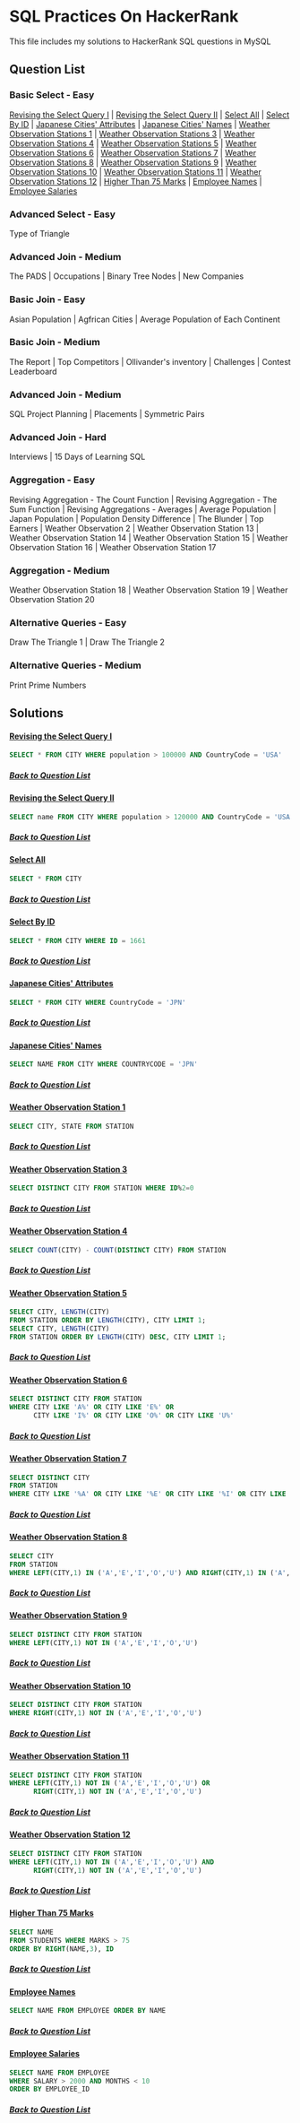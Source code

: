 # SQL Practices On HackerRank
This file includes my solutions to HackerRank SQL questions in MySQL

## Question List
### Basic Select - Easy
[Revising the Select Query I](#revising-the-select-query-i) | [Revising the Select Query II](#revising-the-select-query-ii) | [Select All](#select-all) | [Select By ID](#select-by-id) | [Japanese Cities' Attributes](#japanese-cities-attributes) | [Japanese Cities' Names](#japanese-cities-names) | [Weather Observation Stations 1](#weather-observation-stations-1) | [Weather Observation Stations 3](#weather-observation-stations-3) | [Weather Observation Stations 4](#weather-observation-stations-4) | [Weather Observation Stations 5](#weather-observation-stations-5) | [Weather Observation Stations 6](#weather-observation-stations-6) | [Weather Observation Stations 7](#weather-observation-stations-7) | [Weather Observation Stations 8](#weather-observation-stations-8) | [Weather Observation Stations 9](#weather-observation-stations-9) | [Weather Observation Stations 10](#weather-observation-stations-10) | [Weather Observation Stations 11](#weather-observation-stations-11) | [Weather Observation Stations 12](#weather-observation-stations-12) | [Higher Than 75 Marks](#higher-than-75-marks) | [Employee Names](#employee-names) | [Employee Salaries](#employee-salaries)
### Advanced Select - Easy
Type of Triangle
### Advanced Join - Medium
The PADS | Occupations | Binary Tree Nodes | New Companies
### Basic Join - Easy
Asian Population | Agfrican Cities | Average Population of Each Continent
### Basic Join - Medium
The Report | Top Competitors | Ollivander's inventory | Challenges | Contest Leaderboard
### Advanced Join - Medium
SQL Project Planning | Placements | Symmetric Pairs
### Advanced Join - Hard
Interviews | 15 Days of Learning SQL
### Aggregation - Easy
Revising Aggregation - The Count Function | Revising Aggregation - The Sum Function | Revising Aggregations - Averages | Average Population | Japan Population | Population Density Difference | The Blunder | Top Earners | Weather Observation 2 | Weather Observation Station 13 | Weather Observation Station 14 | Weather Observation Station 15 | Weather Observation Station 16 | Weather Observation Station 17
### Aggregation - Medium
Weather Observation Station 18 | Weather Observation Station 19 | Weather Observation Station 20
### Alternative Queries - Easy
Draw The Triangle 1 | Draw The Triangle 2
### Alternative Queries - Medium
Print Prime Numbers

## Solutions
#### [**Revising the Select Query I**][Revising-the-Select-Query-I]
```sql
SELECT * FROM CITY WHERE population > 100000 AND CountryCode = 'USA'
```
##### [**Back to Question List**](#question-list)
[Revising-the-Select-Query-I]:
https://www.hackerrank.com/challenges/revising-the-select-query/problem

#### [**Revising the Select Query II**][Revising-the-Select-Query-II]
```sql
SELECT name FROM CITY WHERE population > 120000 AND CountryCode = 'USA'
```
##### [**Back to Question List**](#question-list)
[Revising-the-Select-Query-II]:
https://www.hackerrank.com/challenges/revising-the-select-query-2/problem

#### [**Select All**][Select-All]
```sql
SELECT * FROM CITY
```
##### [**Back to Question List**](#question-list)
[Select-All]:
https://www.hackerrank.com/challenges/select-all-sql/problem

#### [**Select By ID**][Select-By-ID]
```sql
SELECT * FROM CITY WHERE ID = 1661
```
##### [**Back to Question List**](#question-list)
[Select-By-ID]:
https://www.hackerrank.com/challenges/select-by-id/problem

#### [**Japanese Cities' Attributes**][Japanese-Cities-Attributes]
```sql
SELECT * FROM CITY WHERE CountryCode = 'JPN'
```
##### [**Back to Question List**](#question-list)
[Japanese-Cities-Attributes]:
https://www.hackerrank.com/challenges/japanese-cities-attributes/problem

#### [**Japanese Cities' Names**][Japanese-Cities-Names]
```sql
SELECT NAME FROM CITY WHERE COUNTRYCODE = 'JPN'
```
##### [**Back to Question List**](#question-list)
[Japanese-Cities-Names]:
https://www.hackerrank.com/challenges/japanese-cities-name/problem

#### [**Weather Observation Station 1**][Weather-Observation-Station-1]
```sql
SELECT CITY, STATE FROM STATION
```
##### [**Back to Question List**](#question-list)
[Weather-Observation-Station-1]:
https://www.hackerrank.com/challenges/weather-observation-station-1/problem

#### [**Weather Observation Station 3**][Weather-Observation-Station-3]
```sql
SELECT DISTINCT CITY FROM STATION WHERE ID%2=0
```
##### [**Back to Question List**](#question-list)
[Weather-Observation-Station-3]:
https://www.hackerrank.com/challenges/weather-observation-station-3/problem

#### [**Weather Observation Station 4**][Weather-Observation-Station-4]
```sql
SELECT COUNT(CITY) - COUNT(DISTINCT CITY) FROM STATION
```
##### [**Back to Question List**](#question-list)
[Weather-Observation-Station-4]:
https://www.hackerrank.com/challenges/weather-observation-station-4/problem

#### [**Weather Observation Station 5**][Weather-Observation-Station-5]
```sql
SELECT CITY, LENGTH(CITY)
FROM STATION ORDER BY LENGTH(CITY), CITY LIMIT 1;
SELECT CITY, LENGTH(CITY)
FROM STATION ORDER BY LENGTH(CITY) DESC, CITY LIMIT 1;
```
##### [**Back to Question List**](#question-list)
[Weather-Observation-Station-5]:
https://www.hackerrank.com/challenges/weather-observation-station-5/problem

#### [**Weather Observation Station 6**][Weather-Observation-Station-6]
```sql
SELECT DISTINCT CITY FROM STATION 
WHERE CITY LIKE 'A%' OR CITY LIKE 'E%' OR 
      CITY LIKE 'I%' OR CITY LIKE 'O%' OR CITY LIKE 'U%'
```
##### [**Back to Question List**](#question-list)
[Weather-Observation-Station-6]:
https://www.hackerrank.com/challenges/weather-observation-station-6/problem

#### [**Weather Observation Station 7**][Weather-Observation-Station-7]
```sql
SELECT DISTINCT CITY
FROM STATION
WHERE CITY LIKE '%A' OR CITY LIKE '%E' OR CITY LIKE '%I' OR CITY LIKE '%O' OR CITY LIKE '%U'
```
##### [**Back to Question List**](#question-list)
[Weather-Observation-Station-7]:
https://www.hackerrank.com/challenges/weather-observation-station-7/problem

#### [**Weather Observation Station 8**][Weather-Observation-Station-8]
```sql
SELECT CITY
FROM STATION
WHERE LEFT(CITY,1) IN ('A','E','I','O','U') AND RIGHT(CITY,1) IN ('A','E','I','O','U')
```
##### [**Back to Question List**](#question-list)
[Weather-Observation-Station-8]:
https://www.hackerrank.com/challenges/weather-observation-station-8/problem

#### [**Weather Observation Station 9**][Weather-Observation-Station-9]
```sql
SELECT DISTINCT CITY FROM STATION
WHERE LEFT(CITY,1) NOT IN ('A','E','I','O','U')
```
##### [**Back to Question List**](#question-list)
[Weather-Observation-Station-9]:
https://www.hackerrank.com/challenges/weather-observation-station-9/problem

#### [**Weather Observation Station 10**][Weather-Observation-Station-10]
```sql
SELECT DISTINCT CITY FROM STATION
WHERE RIGHT(CITY,1) NOT IN ('A','E','I','O','U')
```
##### [**Back to Question List**](#question-list)
[Weather-Observation-Station-10]:
https://www.hackerrank.com/challenges/weather-observation-station-10/problem

#### [**Weather Observation Station 11**][Weather-Observation-Station-11]
```sql
SELECT DISTINCT CITY FROM STATION
WHERE LEFT(CITY,1) NOT IN ('A','E','I','O','U') OR
      RIGHT(CITY,1) NOT IN ('A','E','I','O','U')
```
##### [**Back to Question List**](#question-list)
[Weather-Observation-Station-11]:
https://www.hackerrank.com/challenges/weather-observation-station-11/problem

#### [**Weather Observation Station 12**][Weather-Observation-Station-12]
```sql
SELECT DISTINCT CITY FROM STATION
WHERE LEFT(CITY,1) NOT IN ('A','E','I','O','U') AND 
      RIGHT(CITY,1) NOT IN ('A','E','I','O','U')
```
##### [**Back to Question List**](#question-list)
[Weather-Observation-Station-12]:
https://www.hackerrank.com/challenges/weather-observation-station-12/problem

#### [**Higher Than 75 Marks**][Higher-Than-75-Marks]
```sql
SELECT NAME
FROM STUDENTS WHERE MARKS > 75
ORDER BY RIGHT(NAME,3), ID
```
##### [**Back to Question List**](#question-list)
[Higher-Than-75-Marks]:
https://www.hackerrank.com/challenges/more-than-75-marks/problem

#### [**Employee Names**][Employee-Names]
```sql
SELECT NAME FROM EMPLOYEE ORDER BY NAME
```
##### [**Back to Question List**](#question-list)
[Employee-Names]:
https://www.hackerrank.com/challenges/name-of-employees/problem

#### [**Employee Salaries**][Employee-Salaries]
```sql
SELECT NAME FROM EMPLOYEE
WHERE SALARY > 2000 AND MONTHS < 10 
ORDER BY EMPLOYEE_ID
```
##### [**Back to Question List**](#question-list)
[Employee-Salaries]:
https://www.hackerrank.com/challenges/salary-of-employees/problem
